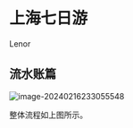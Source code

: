 # 上海七日游

Lenor

## 流水账篇

![image-20240216233055548](https://s2.loli.net/2024/02/16/Fgxs4cwfXLpEtVh.png)

整体流程如上图所示。